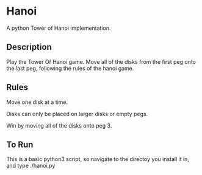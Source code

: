 # Hanoi
A python Tower of Hanoi implementation.

## Description
Play the Tower Of Hanoi game. Move all of the disks from the first peg onto the last peg, following the rules of the hanoi game.

## Rules
Move one disk at a time.

Disks can only be placed on larger disks or empty pegs.

Win by moving all of the disks onto peg 3.

## To Run
This is a basic python3 script, so navigate to the directoy you install it in, and type ./hanoi.py
